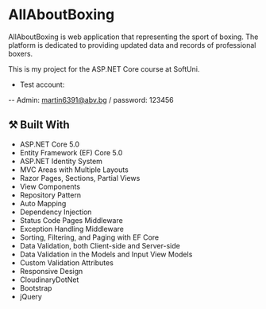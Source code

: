 # AllAboutBoxing

 AllAboutBoxing is web application that representing the sport of boxing. The platform is dedicated to providing updated data and records of professional boxers.

 This is my project for the ASP.NET Core course at SoftUni.

- Test account:

-- Admin: martin6391@abv.bg / password: 123456

## :hammer_and_pick: Built With

- ASP.NET Core 5.0
- Entity Framework (EF) Core 5.0
- ASP.NET Identity System
- MVC Areas with Multiple Layouts
- Razor Pages, Sections, Partial Views
- View Components
- Repository Pattern
- Auto Мapping
- Dependency Injection
- Status Code Pages Middleware
- Exception Handling Middleware
- Sorting, Filtering, and Paging with EF Core
- Data Validation, both Client-side and Server-side
- Data Validation in the Models and Input View Models
- Custom Validation Attributes
- Responsive Design
- CloudinaryDotNet
- Bootstrap
- jQuery

